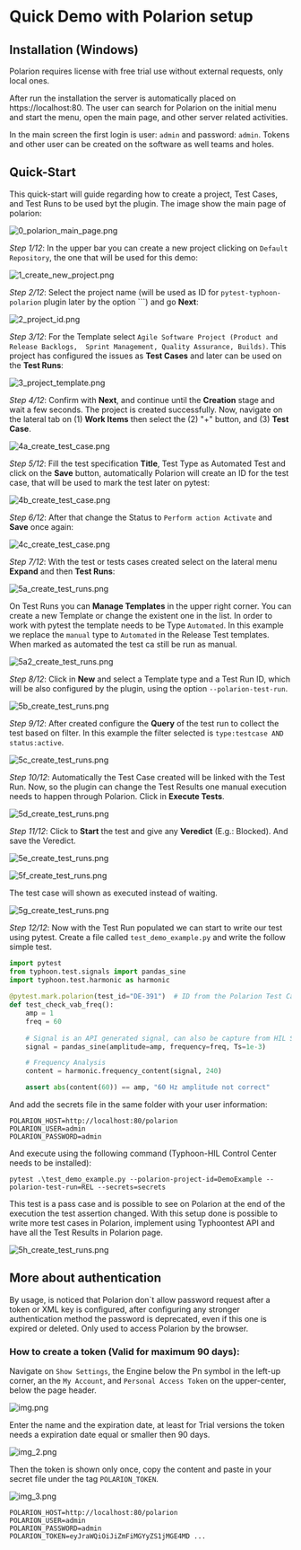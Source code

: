 # Quick Demo with Polarion setup

## Installation (Windows)

Polarion requires license with free trial use without external requests,
only local ones.

After run the installation the server is automatically placed on
https://localhost:80. The user can search for Polarion on the initial menu and 
start the menu, open the main page, and other server related activities.

In the main screen the first login is user: ``admin`` and password: ``admin``. 
Tokens and other user can be created on the software as well teams and holes.

## Quick-Start

This quick-start will guide regarding how to create a project, Test Cases, and
Test Runs to be used byt the plugin.
The image show the main page of polarion:

![0_polarion_main_page.png](../docs/images/2_getting_started/0_polarion_main_page.png)

*Step 1/12*: In the upper bar you can create a new project clicking on ``Default Repository``, 
the one that will be used for this demo:

![1_create_new_project.png](../docs/images/2_getting_started/1_create_new_project.png)

*Step 2/12*: Select the project name (will be used as ID for ``pytest-typhoon-polarion`` 
plugin later by the option ```) and go **Next**:

![2_project_id.png](../docs/images/2_getting_started/2_project_id.png)

*Step 3/12*: For the Template select ``Agile Software Project (Product and Release Backlogs, 
Sprint Management, Quality Assurance, Builds)``. This project has configured the
issues as **Test Cases** and later can be used on the **Test Runs**:

![3_project_template.png](../docs/images/2_getting_started/3_project_template.png)

*Step 4/12*: Confirm with **Next**, and continue until the **Creation** stage and 
wait a few seconds. The project is created successfully. Now, navigate on the 
lateral tab on (1) **Work Items** then select the (2) "+" button, and (3) 
**Test Case**.

![4a_create_test_case.png](../docs/images/2_getting_started/4a_create_test_case.png)

*Step 5/12*: Fill the test specification **Title**, Test Type as Automated Test and click on 
the **Save** button, automatically Polarion will create an ID for the test case,
that will be used to mark the test later on pytest:

![4b_create_test_case.png](../docs/images/2_getting_started/4b_create_test_case.png)

*Step 6/12*: After that change the Status to ``Perform action Activate`` and **Save** once
again:

![4c_create_test_case.png](../docs/images/2_getting_started/4c_create_test_case.png)



*Step 7/12*: With the test or tests cases created select on the lateral menu **Expand** and 
then **Test Runs**:

![5a_create_test_runs.png](../docs/images/2_getting_started/5a_create_test_runs.png)

On Test Runs you can **Manage Templates** in the upper right corner. 
You can create a new Template or change the existent one in the list.
In order to work with pytest the template needs to be Type ``Automated``. 
In this example we replace the ``manual`` type to ``Automated`` in the Release
Test templates. When marked as automated the test ca still be run as manual.

![5a2_create_test_runs.png](../docs/images/2_getting_started/5a2_create_test_runs.png)

*Step 8/12*: Click in **New** and select a Template type and a Test Run ID, 
which will be also configured by the plugin, using the option 
``--polarion-test-run``.

![5b_create_test_runs.png](../docs/images/2_getting_started/5b_create_test_runs.png)

*Step 9/12*: After created configure the **Query** of the test run to collect
the test based on filter. In this example the filter selected is 
``type:testcase AND status:active``.

![5c_create_test_runs.png](../docs/images/2_getting_started/5c_create_test_runs.png)

*Step 10/12*: Automatically the Test Case created will be linked with the Test 
Run. Now, so the plugin can change the Test Results one manual execution needs 
to happen through Polarion. Click in **Execute Tests**.

![5d_create_test_runs.png](../docs/images/2_getting_started/5d_create_test_runs.png)

*Step 11/12*: Click to **Start** the test and give any **Veredict** 
(E.g.: Blocked). And save the Veredict.

![5e_create_test_runs.png](../docs/images/2_getting_started/5e_create_test_runs.png)

![5f_create_test_runs.png](../docs/images/2_getting_started/5f_create_test_runs.png)

The test case will shown as executed instead of waiting.

![5g_create_test_runs.png](../docs/images/2_getting_started/5g_create_test_runs.png)


*Step 12/12*: Now with the Test Run populated we can start to write our test 
using pytest. Create a file called ``test_demo_example.py`` and write the 
follow simple test.

```python
import pytest
from typhoon.test.signals import pandas_sine
import typhoon.test.harmonic as harmonic
    
@pytest.mark.polarion(test_id="DE-391")  # ID from the Polarion Test Case
def test_check_vab_freq():
    amp = 1
    freq = 60
    
    # Signal is an API generated signal, can also be capture from HIL Simulation
    signal = pandas_sine(amplitude=amp, frequency=freq, Ts=1e-3)

    # Frequency Analysis
    content = harmonic.frequency_content(signal, 240)

    assert abs(content(60)) == amp, "60 Hz amplitude not correct"
```

And add the secrets file in the same folder with your user information:
```plain text
POLARION_HOST=http://localhost:80/polarion
POLARION_USER=admin
POLARION_PASSWORD=admin
```

And execute using the following command (Typhoon-HIL Control Center needs to be 
installed):

```commandline
pytest .\test_demo_example.py --polarion-project-id=DemoExample --polarion-test-run=REL --secrets=secrets 
```

This test is a pass case and is possible to see on Polarion at the end of the
execution the test assertion changed. With this setup done is possible to write
more test cases in Polarion, implement using Typhoontest API and have all the
Test Results in Polarion page.

![5h_create_test_runs.png](../docs/images/2_getting_started/5h_create_test_runs.png)

## More about authentication

By usage, is noticed that Polarion don`t allow password request after a token or
XML key is configured, after configuring any stronger authentication method the
password is deprecated, even if this one is expired or deleted. Only used to 
access Polarion by the browser.

### How to create a token (Valid for maximum 90 days):
Navigate on ``Show Settings``, the Engine below the Pn symbol in the left-up
corner, an the ``My Account``, and ``Personal Access Token`` on the upper-center,
below the page header.

![img.png](../docs/images/3_token_config/0_token_config.png)

Enter the name and the expiration date, at least for Trial versions the token
needs a expiration date equal or smaller then 90 days.

![img_2.png](../docs/images/3_token_config/1_token_config.png)

Then the token is shown only once, copy the content and paste in your secret 
file under the tag ``POLARION_TOKEN``. 

![img_3.png](../docs/images/3_token_config/2_token_config.png)

```plain text
POLARION_HOST=http://localhost:80/polarion
POLARION_USER=admin
POLARION_PASSWORD=admin
POLARION_TOKEN=eyJraWQiOiJiZmFiMGYyZS1jMGE4MD ...
```
